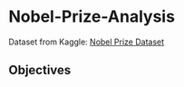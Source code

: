 # Nobel-Prize-Analysis

Dataset from Kaggle: [Nobel Prize Dataset](https://www.kaggle.com/datasets/imdevskp/nobel-prize)

## Objectives

